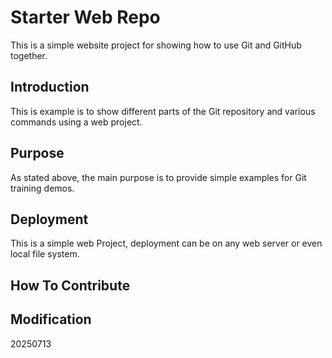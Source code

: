 # Starter Web Repo

This is a simple website project for showing how to use Git and GitHub together.

## Introduction

This is example is to show different parts of the Git repository and various commands using a web project.

## Purpose

As stated above, the main purpose is to provide simple examples for Git training demos.

## Deployment

This is a simple web Project, deployment can be on any web server or even local file system.

## How To Contribute

## Modification

20250713
